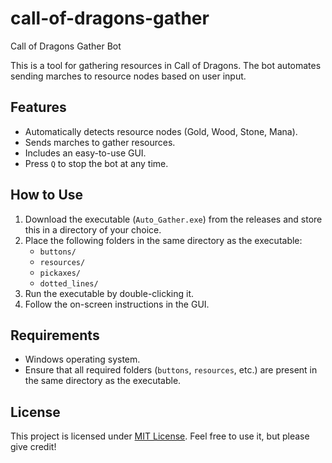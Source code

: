 # call-of-dragons-gather

Call of Dragons Gather Bot

This is a tool for gathering resources in Call of Dragons. The bot automates sending marches to resource nodes based on user input.

## Features
- Automatically detects resource nodes (Gold, Wood, Stone, Mana).
- Sends marches to gather resources.
- Includes an easy-to-use GUI.
- Press `Q` to stop the bot at any time.

## How to Use
1. Download the executable (`Auto_Gather.exe`) from the releases and store this in a directory of your choice.
2. Place the following folders in the same directory as the executable:
   - `buttons/`
   - `resources/`
   - `pickaxes/`
   - `dotted_lines/`
3. Run the executable by double-clicking it.
4. Follow the on-screen instructions in the GUI.

## Requirements
- Windows operating system.
- Ensure that all required folders (`buttons`, `resources`, etc.) are present in the same directory as the executable.

## License
This project is licensed under [MIT License](LICENSE). Feel free to use it, but please give credit!
